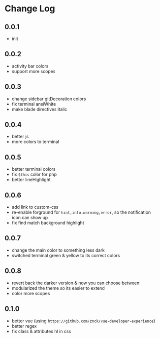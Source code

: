 # Change Log

## 0.0.1

- init

## 0.0.2

- activity bar colors
- support more scopes

## 0.0.3

- change sidebar gitDecoration colors
- fix terminal ansiWhite
- make blade directives italic

## 0.0.4

- better js
- more colors to terminal

## 0.0.5

- better terminal colors
- fix `$this` color for php
- better lineHighlight

## 0.0.6

- add link to custom-css
- re-enable forground for `hint,info,warning,error`, so the notification icon can show up
- fix find match background highlight

## 0.0.7

- change the main color to something less dark
- switched terminal green & yellow to its correct colors

## 0.0.8

- revert back the darker version & now you can choose between
- modularized the theme so its easier to extend
- color more scopes

## 0.1.0

- better vue (using `https://github.com/znck/vue-developer-experience`)
- better regex
- fix class & attributes hl in css
